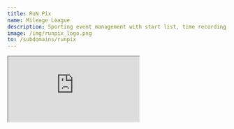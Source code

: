 ```yaml
---
title: RuN Pix
name: Mileage League
description: Sporting event management with start list, time recording, results, certificates etc
image: /img/runpix_logo.png
to: /subdomains/runpix
---
```


<iframe src="https://run-pix.web.app" class="w-full h-[1000px]"></iframe>